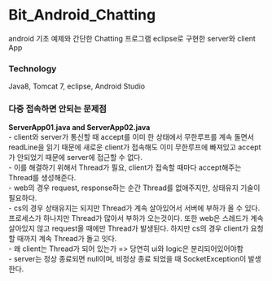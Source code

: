 # Bit_Android_Chatting

android 기초 예제와 간단한 Chatting 프로그램
eclipse로 구현한 server와 client App

<h3>Technology</h3>
Java8, Tomcat 7, eclipse, Android Studio


<h3>다중 접속하면 안되는 문제점</h3>
<b>ServerApp01.java and ServerApp02.java </b> </br>
- client와 server가 통신할 때 accept를 이미 한 상태에서 무한루프를 계속 돌면서 readLine을 읽기 때문에 새로운 client가 접속해도 이미 무한루프에 빠져있고 accept가 안되었기 때문에 server에 접근할 수 없다. </br>
- 이를 해결하기 위해서 Thread가 필요, client가 접속할 때마다 accept해주는 Thread를 생성해준다. </br>
- web의 경우 request, response하는 순간 Thread를 없애주지만, 상태유지 기술이 필요하다. </br>
- cs의 경우 상태유지는 되지만 Thread가 계속 살아있어서 서버에 부하가 올 수 있다. 프로세스가 하나지만 Thread가 많아서 부하가 오는것이다. 또한 web은 스레드가 계속 살아있지 않고 request올 때에만 Thread가 발생된다. 하지만 cs의 경우 client가 요청할 때까지 계속 Thread가 돌고 잇다.</br>
- 왜 client는 Thread가 되어 있는가 => 당연히 ui와 logic은 분리되어있어야함 </br>
- server는 정상 종료되면 null이며, 비정상 종료 되었을 때 SocketException이 발생한다. </br>
